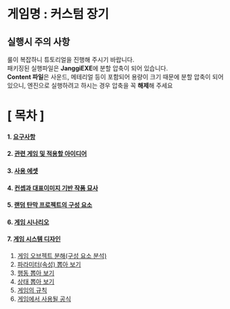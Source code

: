 # 게임명 : 커스텀 장기
## 실행시 주의 사항 
룰이 복잡하니 튜토리얼을 진행해 주시기 바랍니다.<br>
 패키징된 실행파일은 **JanggiEXE**에 분할 압축이 되어 있습니다.<br>
**Content 파일**은 사운드, 메테리얼 등이 포함되어 용량이 크기 때문에 분할 압축이 되어 있으니, 엔진으로 실행하려고 하시는 경우 압축을 꼭 **해제**해 주세요

# [ 목차 ]
#### 1. [요구사항](#탄막)
#### 2. [관련 게임 및 적용할 아이디어](#2)
#### 3. [사용 에셋](#3)
#### 4. [컨셉과 대표이미지 기반 작품 묘사](#4)
#### 5. [랜덤 탄막 프로젝트의 구성 요소](#5)
#### 6. [게임 시나리오](#6)
#### 7. [게임 시스템 디자인](#7)
  1. [게임 오브젝트 분해(구성 요소 분석)](#7-1)
  2. [파라미터(속성) 뽑아 보기](#7-2)
  3. [행동 뽑아 보기](#7-3)
  4. [상태 뽑아 보기](#7-4)
  5. [게임의 규칙](#7-5)
  6. [게임에서 사용될 공식](#7-6)
